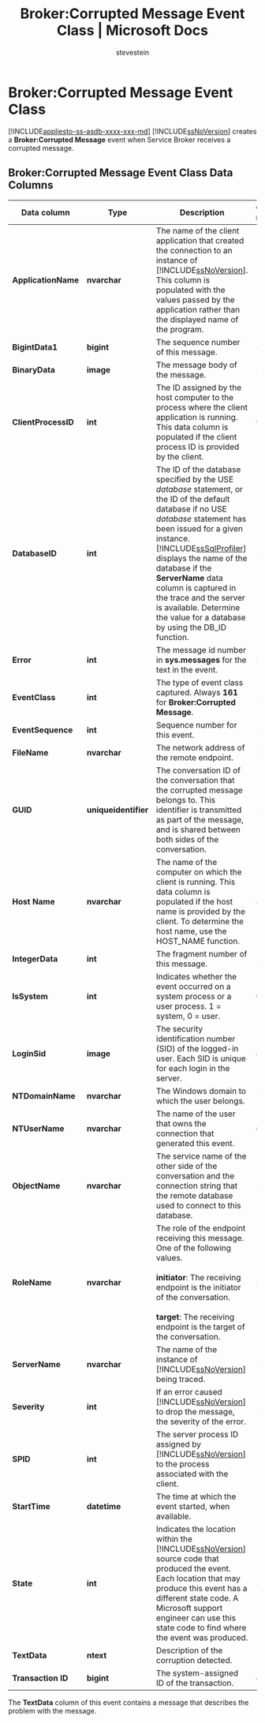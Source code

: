 ﻿---
title: "Broker:Corrupted Message Event Class | Microsoft Docs"
ms.custom: ""
ms.date: "03/14/2017"
ms.prod: sql
ms.reviewer: ""
ms.suite: "sql"
ms.technology: supportability
ms.tgt_pltfrm: ""
ms.topic: conceptual
helpviewer_keywords: 
  - "Broker:Corrupted Message event class"
ms.assetid: 084bf198-2138-438e-bdc7-4ff1e04300f7
caps.latest.revision: 23
author: "stevestein"
ms.author: "sstein"
manager: craigg
monikerRange: "= azuresqldb-current || >= sql-server-2016 || = sqlallproducts-allversions"
---
# Broker:Corrupted Message Event Class
[!INCLUDE[appliesto-ss-asdb-xxxx-xxx-md](../../includes/appliesto-ss-asdb-xxxx-xxx-md.md)]
  [!INCLUDE[ssNoVersion](../../includes/ssnoversion-md.md)] creates a **Broker:Corrupted Message** event when Service Broker receives a corrupted message.  
  
## Broker:Corrupted Message Event Class Data Columns  
  
|Data column|Type|Description|Column number|Filterable|  
|-----------------|----------|-----------------|-------------------|----------------|  
|**ApplicationName**|**nvarchar**|The name of the client application that created the connection to an instance of [!INCLUDE[ssNoVersion](../../includes/ssnoversion-md.md)]. This column is populated with the values passed by the application rather than the displayed name of the program.|10|Yes|  
|**BigintData1**|**bigint**|The sequence number of this message.|52|No|  
|**BinaryData**|**image**|The message body of the message.|2|Yes|  
|**ClientProcessID**|**int**|The ID assigned by the host computer to the process where the client application is running. This data column is populated if the client process ID is provided by the client.|9|Yes|  
|**DatabaseID**|**int**|The ID of the database specified by the USE *database* statement, or the ID of the default database if no USE *database* statement has been issued for a given instance. [!INCLUDE[ssSqlProfiler](../../includes/sssqlprofiler-md.md)] displays the name of the database if the **ServerName** data column is captured in the trace and the server is available. Determine the value for a database by using the DB_ID function.|3|Yes|  
|**Error**|**int**|The message id number in **sys.messages** for the text in the event.|31|No|  
|**EventClass**|**int**|The type of event class captured. Always **161** for **Broker:Corrupted Message**.|27|No|  
|**EventSequence**|**int**|Sequence number for this event.|51|No|  
|**FileName**|**nvarchar**|The network address of the remote endpoint.|36|No|  
|**GUID**|**uniqueidentifier**|The conversation ID of the conversation that the corrupted message belongs to. This identifier is transmitted as part of the message, and is shared between both sides of the conversation.|54|No|  
|**Host Name**|**nvarchar**|The name of the computer on which the client is running. This data column is populated if the host name is provided by the client. To determine the host name, use the HOST_NAME function.|8|Yes|  
|**IntegerData**|**int**|The fragment number of this message.|25|Yes|  
|**IsSystem**|**int**|Indicates whether the event occurred on a system process or a user process. 1 = system, 0 = user.|60|No|  
|**LoginSid**|**image**|The security identification number (SID) of the logged-in user. Each SID is unique for each login in the server.|41|Yes|  
|**NTDomainName**|**nvarchar**|The Windows domain to which the user belongs.|7|Yes|  
|**NTUserName**|**nvarchar**|The name of the user that owns the connection that generated this event.|6|Yes|  
|**ObjectName**|**nvarchar**|The service name of the other side of the conversation and the connection string that the remote database used to connect to this database.|34|No|  
|**RoleName**|**nvarchar**|The role of the endpoint receiving this message. One of the following values.<br /><br /> **initiator**: The receiving endpoint is the initiator of the conversation.<br /><br /> **target**:                 The receiving endpoint is the target of the conversation.|38|No|  
|**ServerName**|**nvarchar**|The name of the instance of [!INCLUDE[ssNoVersion](../../includes/ssnoversion-md.md)] being traced.|26|No|  
|**Severity**|**int**|If an error caused [!INCLUDE[ssNoVersion](../../includes/ssnoversion-md.md)] to drop the message, the severity of the error.|29|No|  
|**SPID**|**int**|The server process ID assigned by [!INCLUDE[ssNoVersion](../../includes/ssnoversion-md.md)] to the process associated with the client.|12|Yes|  
|**StartTime**|**datetime**|The time at which the event started, when available.|14|Yes|  
|**State**|**int**|Indicates the location within the [!INCLUDE[ssNoVersion](../../includes/ssnoversion-md.md)] source code that produced the event. Each location that may produce this event has a different state code. A Microsoft support engineer can use this state code to find where the event was produced.|30|No|  
|**TextData**|**ntext**|Description of the corruption detected.|1|Yes|  
|**Transaction ID**|**bigint**|The system-assigned ID of the transaction.|4|No|  
  
 The **TextData** column of this event contains a message that describes the problem with the message.  
  
  
